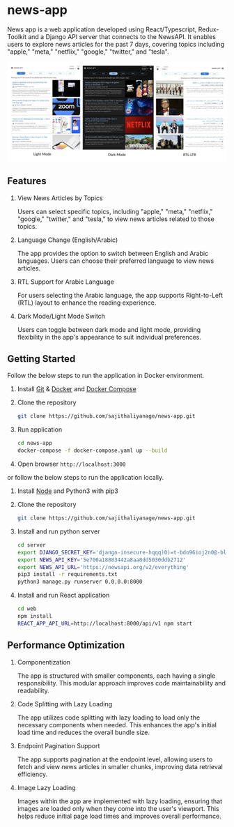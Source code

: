 # news-app

News app is a web application developed using React/Typescript, Redux-Toolkit and a Django API server that connects to the NewsAPI. It enables users to explore news articles for the past 7 days, covering topics including "apple," "meta," "netflix," "google," "twitter," and "tesla".

![app screenshots](/resources/cover.jpg)

## Features

 1. View News Articles by Topics

    Users can select specific topics, including "apple," "meta," "netflix," "google," "twitter," and "tesla," to view news articles related to those topics.

 2. Language Change (English/Arabic)
   
    The app provides the option to switch between English and Arabic languages. Users can choose their preferred language to view news articles.

 3. RTL Support for Arabic Language

    For users selecting the Arabic language, the app supports Right-to-Left (RTL) layout to enhance the reading experience.

 4. Dark Mode/Light Mode Switch

    Users can toggle between dark mode and light mode, providing flexibility in the app's appearance to suit individual preferences.


## Getting Started

Follow the below steps to run the application in Docker environment.

 1. Install [Git](https://git-scm.com/book/en/v2/Getting-Started-Installing-Git) & [Docker](https://docs.docker.com/get-docker/) and [Docker Compose](https://docs.docker.com/compose/install/)
   
 2. Clone the repository
    ```bash
    git clone https://github.com/sajithaliyanage/news-app.git
    ```
 3. Run application
    ```bash
    cd news-app
    docker-compose -f docker-compose.yaml up --build 
    ```
 4. Open browser `http://localhost:3000`

or follow the below steps to run the application locally.

 1. Install [Node](https://nodejs.org/en/) and Python3 with pip3
   
 2. Clone the repository
    ```bash
    git clone https://github.com/sajithaliyanage/news-app.git
    ```

 3. Install and run python server
      ```bash
      cd server
      export DJANGO_SECRET_KEY='django-insecure-hqqq)0)=t-bdo96ioj2n0@-bl#$sojdx*vy4vb$f621a!#6^^e'
      export NEWS_API_KEY='5e700a18883442a8aa0dd5030ddb2712'
      export NEWS_API_URL='https://newsapi.org/v2/everything'
      pip3 install -r requirements.txt
      python3 manage.py runserver 0.0.0.0:8000
      ```

 4. Install and run React application
      ```bash
      cd web
      npm install
      REACT_APP_API_URL=http://localhost:8000/api/v1 npm start
      ```

## Performance Optimization

 1. Componentization

    The app is structured with smaller components, each having a single responsibility. This modular approach improves code maintainability and readability.

 2. Code Splitting with Lazy Loading

    The app utilizes code splitting with lazy loading to load only the necessary components when needed. This enhances the app's initial load time and reduces the overall bundle size.

 3. Endpoint Pagination Support

    The app supports pagination at the endpoint level, allowing users to fetch and view news articles in smaller chunks, improving data retrieval efficiency.

 4. Image Lazy Loading

    Images within the app are implemented with lazy loading, ensuring that images are loaded only when they come into the user's viewport. This helps reduce initial page load times and improves overall performance.
